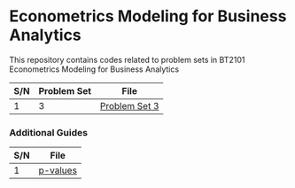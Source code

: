 # Econometrics Modeling for Business Analytics
This repository contains codes related to problem sets in BT2101 Econometrics Modeling for Business Analytics

| S/N | Problem Set | File 											|
| --- | ---			| --- 					 				 		|
| 1   | 3			| [Problem Set 3](./Problem%20Set%203.ipynb)	|

### Additional Guides

| S/N | File													 |
| --- | ---														 |
| 1   |	[p-values](./p-value%20from%20T%20or%20Z%20scores.ipynb) |